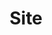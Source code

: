 ---
title: Site
summary: Settings for the Toroidal module in the site configuration
weight: 2
Platen:
  menu:
    collapse_section: true
---
